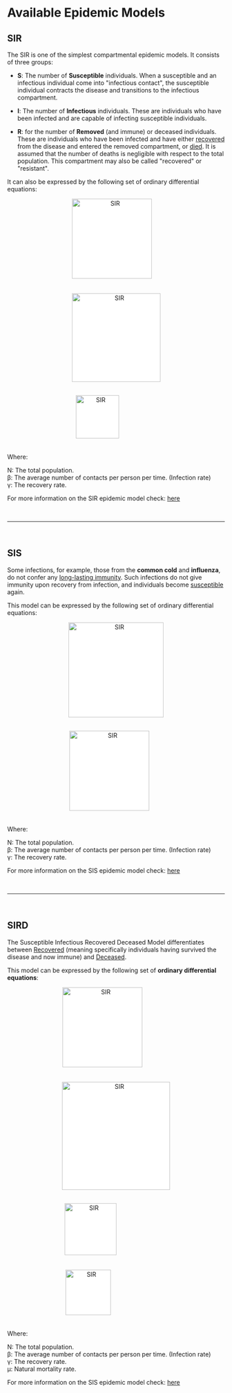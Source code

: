 # Available Epidemic Models

## SIR
The SIR is one of the simplest compartmental epidemic models. It consists of three groups:

* **S**: The number of **Susceptible** individuals. When a susceptible and an infectious individual come into "infectious contact", the susceptible individual contracts the disease and transitions to the infectious compartment.

* **I**: The number of **Infectious** individuals. These are individuals who have been infected and are capable of infecting susceptible individuals.

* **R**: for the number of **Removed** (and immune) or deceased individuals. These are individuals who have been infected and have either <ins>recovered</ins> from the disease and entered the removed compartment, or <ins>died</ins>. It is assumed that the number of deaths is negligible with respect to the total population. This compartment may also be called "recovered" or "resistant".

It can also be expressed by the following set of ordinary differential equations:

<div>
<span align="center">
 
<img src="https://render.githubusercontent.com/render/math?math={\frac {dS}{dt}}=-{\frac {\beta IS}{N}\ ,}" width="185" style="background-color:white" alt="SIR"/>&nbsp;&nbsp;&nbsp;&nbsp;&nbsp;<br><br>
 
<img src="https://render.githubusercontent.com/render/math?math={\frac {dI}{dt}}={\frac {\beta IS}{N}}-\gamma I\ ," width="205" style="background-color:white" alt="SIR"/><br><br>

<img src="https://render.githubusercontent.com/render/math?math={\frac {dR}{dt}}=\gamma I" width="100" style="background-color:white"  alt="SIR"/>&nbsp;&nbsp;&nbsp;&nbsp;&nbsp;&nbsp;&nbsp;&nbsp;&nbsp;&nbsp;&nbsp;&nbsp;&nbsp;&nbsp;&nbsp;&nbsp;&nbsp;&nbsp;&nbsp;&nbsp;&nbsp;&nbsp;<br><br>
</span>
</div>

<!-- 
For https://latex.codecogs.com/ :

{\displaystyle
 {\\\begin{aligned}&{\frac {dS}{dt}}=-{\frac {\beta IS}{N}}\ ,\ \\
[6pt]&{\frac {dI}{dt}}={\frac {\beta IS}{N}}-\gamma I\ ,\ \\
[6pt]&{\frac {dR}{dt}}=\gamma I\ ,\ \\\end{aligned}}
} -->

Where:  

N: The total population.  
<span>&beta;</span>: The average number of contacts per person per time. (Infection rate)  
<span>&gamma;</span>: The recovery rate.  

For more information on the SIR epidemic model check: [here](https://en.wikipedia.org/wiki/Compartmental_models_in_epidemiology#The_SIR_model)

<br>

---

<br>

## SIS

Some infections, for example, those from the **common cold** and **influenza**, do not confer any <ins>long-lasting immunity</ins>. Such infections do not give immunity upon recovery from infection, and individuals become <ins>susceptible</ins> again.

This model can be expressed by the following set of ordinary differential equations:

<div>
<span align="center">
 
<img src="https://render.githubusercontent.com/render/math?math={\frac {dS}{dt}}=-{\frac {\beta IS}{N}%2B\gamma I\ ,}" width="220" style="background-color:white"  alt="SIR"/><br><br>
 
<img src="https://render.githubusercontent.com/render/math?math={\frac {dI}{dt}}={\frac {\beta IS}{N}-\gamma I\ }" width="185" style="background-color:white"  alt="SIR"/>&nbsp;&nbsp;&nbsp;&nbsp;&nbsp;&nbsp;&nbsp;&nbsp;<br><br>

</div>

<!-- 
For https://latex.codecogs.com/ :

{\displaystyle 
{\begin{aligned}
{\frac {dS}{dt}}&=-{\frac {\beta SI}{N}}+\gamma I\\
[6pt]{\frac {dI}{dt}}&={\frac {\beta SI}{N}}-\gamma I
\end{aligned}}}
} -->

Where:  

N: The total population.  
<span>&beta;</span>: The average number of contacts per person per time. (Infection rate)  
<span>&gamma;</span>: The recovery rate.

For more information on the SIS epidemic model check: [here](https://en.wikipedia.org/wiki/Compartmental_models_in_epidemiology#The_SIS_model)

<br>

---

<br>

## SIRD

The Susceptible Infectious Recovered Deceased Model differentiates between <ins>Recovered</ins> (meaning specifically individuals having survived the disease and now immune) and <ins>Deceased</ins>.

This model can be expressed by the following set of **ordinary differential equations**:

<div>
<span align="center">
 
<img src="https://render.githubusercontent.com/render/math?math={\frac {dS}{dt}}=-{\frac {\beta IS}{N}\ ,}" width="185" style="background-color:white" alt="SIR"/>&nbsp;&nbsp;&nbsp;&nbsp;&nbsp;&nbsp;&nbsp;&nbsp;&nbsp;&nbsp;&nbsp;&nbsp;&nbsp;&nbsp;&nbsp;&nbsp;<br><br>
 
<img src="https://render.githubusercontent.com/render/math?math={\frac {dI}{dt}}={\frac {\beta IS}{N}}-\gamma I-\mu I\  ," width="250" style="background-color:white" alt="SIR"/><br><br>

<img src="https://render.githubusercontent.com/render/math?math={\frac {dR}{dt}}=\gamma I\ ," width="120" style="background-color:white"  alt="SIR"/>&nbsp;&nbsp;&nbsp;&nbsp;&nbsp;&nbsp;&nbsp;&nbsp;&nbsp;&nbsp;&nbsp;&nbsp;&nbsp;&nbsp;&nbsp;&nbsp;&nbsp;&nbsp;&nbsp;&nbsp;&nbsp;&nbsp;&nbsp;&nbsp;&nbsp;&nbsp;&nbsp;&nbsp;&nbsp;&nbsp;<br><br>

<img src="https://render.githubusercontent.com/render/math?math={\frac {dD}{dt}}=\mu I" width="105" style="background-color:white"  alt="SIR"/>&nbsp;&nbsp;&nbsp;&nbsp;&nbsp;&nbsp;&nbsp;&nbsp;&nbsp;&nbsp;&nbsp;&nbsp;&nbsp;&nbsp;&nbsp;&nbsp;&nbsp;&nbsp;&nbsp;&nbsp;&nbsp;&nbsp;&nbsp;&nbsp;&nbsp;&nbsp;&nbsp;&nbsp;&nbsp;&nbsp;&nbsp;&nbsp;&nbsp;<br><br>
</span>
</div>

<!-- 
For https://latex.codecogs.com/ :

{\displaystyle 
{\begin{aligned}
&{\frac {dS}{dt}}=-{\frac {\beta IS}{N}},\\
[6pt]&{\frac {dI}{dt}}={\frac {\beta IS}{N}}-\gamma I-\mu I,\\
[6pt]&{\frac {dR}{dt}}=\gamma I,\\
[6pt]&{\frac {dD}{dt}}=\mu I,
\end{aligned}}}
} -->

Where:  

N: The total population.  
<span>&beta;</span>: The average number of contacts per person per time. (Infection rate)  
<span>&gamma;</span>: The recovery rate.  
<span>&mu;</span>: Natural mortality rate.

For more information on the SIS epidemic model check: [here](https://en.wikipedia.org/wiki/Compartmental_models_in_epidemiology#The_SIRD_model)
